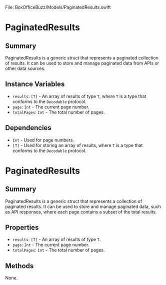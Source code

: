 File: BoxOfficeBuzz/Models/PaginatedResults.swift

# PaginatedResults
## Summary
PaginatedResults is a generic struct that represents a paginated collection of results. It can be used to store and manage paginated data from APIs or other data sources.

## Instance Variables
- `results`: `[T]` - An array of results of type `T`, where `T` is a type that conforms to the `Decodable` protocol.
- `page`: `Int` - The current page number.
- `totalPages`: `Int` - The total number of pages.

## Dependencies
- `Int` - Used for page numbers.
- `[T]` - Used for storing an array of results, where `T` is a type that conforms to the `Decodable` protocol.

# PaginatedResults
## Summary
PaginatedResults is a generic struct that represents a collection of paginated results. It can be used to store and manage paginated data, such as API responses, where each page contains a subset of the total results.

## Properties
- `results`: `[T]` - An array of results of type `T`.
- `page`: `Int` - The current page number.
- `totalPages`: `Int` - The total number of pages.

## Methods
None.

